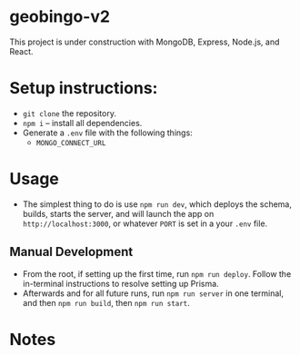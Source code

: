 # geobingo-v2

This project is under construction with MongoDB, Express, Node.js, and React.

# Setup instructions:

- `git clone` the repository.
- `npm i` – install all dependencies.
- Generate a `.env` file with the following things:
  - `MONGO_CONNECT_URL`

# Usage

- The simplest thing to do is use `npm run dev`, which deploys the schema, builds, starts the server, and will launch the app on `http://localhost:3000`, or whatever `PORT` is set in a your `.env` file.

## Manual Development

- From the root, if setting up the first time, run `npm run deploy`. Follow the in-terminal instructions to resolve setting up Prisma.
- Afterwards and for all future runs, run `npm run server` in one terminal, and then `npm run build`, then `npm run start`.

# Notes
